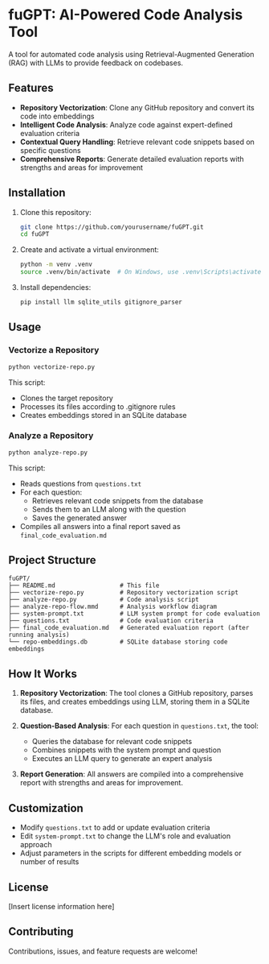 # fuGPT: AI-Powered Code Analysis Tool

A tool for automated code analysis using Retrieval-Augmented Generation (RAG) with LLMs to provide feedback on codebases.

## Features

- **Repository Vectorization**: Clone any GitHub repository and convert its code into embeddings
- **Intelligent Code Analysis**: Analyze code against expert-defined evaluation criteria
- **Contextual Query Handling**: Retrieve relevant code snippets based on specific questions
- **Comprehensive Reports**: Generate detailed evaluation reports with strengths and areas for improvement

## Installation

1. Clone this repository:

   ```bash
   git clone https://github.com/yourusername/fuGPT.git
   cd fuGPT
   ```

2. Create and activate a virtual environment:

   ```bash
   python -m venv .venv
   source .venv/bin/activate  # On Windows, use .venv\Scripts\activate
   ```

3. Install dependencies:

   ```bash
   pip install llm sqlite_utils gitignore_parser
   ```

## Usage

### Vectorize a Repository

```bash
python vectorize-repo.py
```

This script:

- Clones the target repository
- Processes its files according to .gitignore rules
- Creates embeddings stored in an SQLite database

### Analyze a Repository

```bash
python analyze-repo.py
```

This script:

- Reads questions from `questions.txt`
- For each question:
  - Retrieves relevant code snippets from the database
  - Sends them to an LLM along with the question
  - Saves the generated answer
- Compiles all answers into a final report saved as `final_code_evaluation.md`

## Project Structure

```
fuGPT/
├── README.md                  # This file
├── vectorize-repo.py          # Repository vectorization script
├── analyze-repo.py            # Code analysis script
├── analyze-repo-flow.mmd      # Analysis workflow diagram
├── system-prompt.txt          # LLM system prompt for code evaluation
├── questions.txt              # Code evaluation criteria
├── final_code_evaluation.md   # Generated evaluation report (after running analysis)
└── repo-embeddings.db         # SQLite database storing code embeddings
```

## How It Works

1. **Repository Vectorization**: The tool clones a GitHub repository, parses its files, and creates embeddings using LLM, storing them in a SQLite database.

2. **Question-Based Analysis**: For each question in `questions.txt`, the tool:
   - Queries the database for relevant code snippets
   - Combines snippets with the system prompt and question
   - Executes an LLM query to generate an expert analysis

3. **Report Generation**: All answers are compiled into a comprehensive report with strengths and areas for improvement.

## Customization

- Modify `questions.txt` to add or update evaluation criteria
- Edit `system-prompt.txt` to change the LLM's role and evaluation approach
- Adjust parameters in the scripts for different embedding models or number of results

## License

[Insert license information here]

## Contributing

Contributions, issues, and feature requests are welcome!
